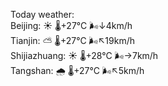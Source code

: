 Today weather:  
Beijing: ☀️   🌡️+27°C 🌬️↓4km/h  
Tianjin: ⛅️  🌡️+27°C 🌬️↖19km/h  
Shijiazhuang: ☀️   🌡️+28°C 🌬️→7km/h  
Tangshan: 🌧   🌡️+27°C 🌬️↖5km/h  
